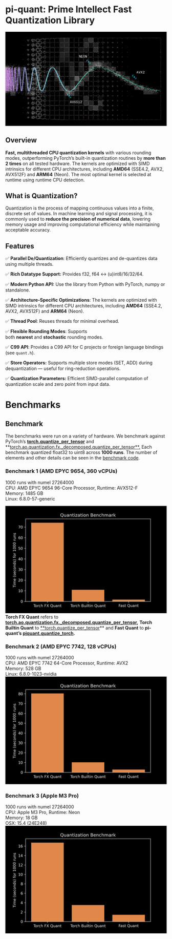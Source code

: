 # pi-quant: Prime Intellect Fast Quantization Library
![logo.png](media/logo.png)
## Overview

**Fast, multithreaded CPU quantization kernels** with various rounding modes, outperforming PyTorch’s built-in quantization routines by **more than 2 times** on all tested hardware.
The kernels are optimized with SIMD intrinsics for different CPU architectures, including **AMD64** (SSE4.2, AVX2, AVX512F) and **ARM64** (Neon). The most optimal kernel is selected at runtime using runtime CPU detection.

## What is Quantization?

Quantization is the process of mapping continuous values into a finite, discrete set of values. In machine learning and signal processing, it is commonly used to **reduce the precision of numerical data**, lowering memory usage and improving computational efficiency while maintaining acceptable accuracy.

## Features

✅ **Parallel De/Quantization**: Efficiently quantizes and de-quantizes data using multiple threads.

✅ **Rich Datatype Support:** Provides f32, f64 ↔ (u)int8/16/32/64.

✅ **Modern Python API:** Use the library from Python with PyTorch, numpy or standalone.

✅ **Architecture-Specific Optimizations**: The kernels are optimized with SIMD intrinsics for different CPU architectures, including **AMD64** (SSE4.2, AVX2, AVX512F) and **ARM64** (Neon).

✅ **Thread Pool**: Reuses threads for minimal overhead.

✅ **Flexible Rounding Modes**: Supports both **nearest** and **stochastic** rounding modes.

✅ **C99 API**: Provides a C99 API for C projects or foreign language bindings (see `quant.h`).

✅ **Store Operators:** Supports multiple store modes (SET, ADD) during dequantization — useful for ring-reduction operations.

✅ **Quantization Parameters:** Efficient SIMD-parallel computation of quantization scale and zero point from input data.

# Benchmarks

## Benchmark

The benchmarks were run on a variety of hardware. We benchmark against PyTorch’s [**torch.quantize_per_tensor**](https://pytorch.org/docs/stable/generated/torch.quantize_per_tensor.html) and  **[torch.ao.quantization.fx._decomposed.quantize_per_tensor**.](https://github.com/pytorch/pytorch/blob/main/torch/ao/quantization/fx/_decomposed.py) Each benchmark quantized float32 to uint8 across **1000 runs**. The number of elements and other details can be seen in the [benchmark code](https://github.com/PrimeIntellect-ai/quantization-kernels/blob/main/python/benchmark/benchmark.py).

### Benchmark 1 (AMD EPYC 9654, 360 vCPUs)

1000 runs with numel 27264000<br>
CPU:  AMD EPYC 9654 96-Core Processor, Runtime: AVX512-F<br>
Memory: 1485 GB<br>
Linux: 6.8.0-57-generic<br>

![bench1.png](media/bench1.png)
**Torch FX Quant** refers to  **[torch.ao.quantization.fx._decomposed.quantize_per_tensor](https://github.com/pytorch/pytorch/blob/main/torch/ao/quantization/fx/_decomposed.py),**
**Torch Builtin Quant**  to [**torch.quantize_per_tensor](https://pytorch.org/docs/stable/generated/torch.quantize_per_tensor.html)** and **Fast Quant** to **pi-quant’s [piquant.quantize_torch](https://github.com/PrimeIntellect-ai/piquant/blob/4bcf6ebc69bf9b44f89b13965f010a1d025a59f6/python/src/piquant/_torch.py#L52).**

### Benchmark 2 (AMD EPYC 7742, 128 vCPUs)

1000 runs with numel 27264000<br>
CPU:  AMD EPYC 7742 64-Core Processor, Runtime: AVX2<br>
Memory: 528 GB<br>
Linux: 6.8.0-1023-nvidia<br>
![bench2.png](media/bench2.png)

### Benchmark 3 (Apple M3 Pro)

1000 runs with numel 27264000<br>
CPU:  Apple M3 Pro, Runtime: Neon<br>
Memory: 18 GB<br>
OSX: 15.4 (24E248)<br>
![bench3.png](media/bench3.png)